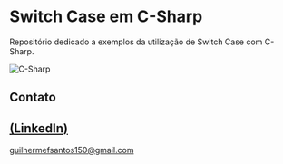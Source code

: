 # Switch Case em C-Sharp

Repositório dedicado a exemplos da utilização de Switch Case com C-Sharp.

![C-Sharp](https://github.com/GuilhermeSK2/Desafio-01-.NET/assets/139295562/e6a3fcc6-d28e-41f1-af95-37434076b77d)

## Contato
[(LinkedIn)](https://www.linkedin.com/in/guilherme-freitas-9901a220b/)
-----
guilhermefsantos150@gmail.com

